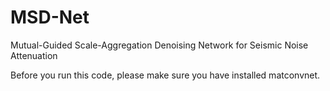 # MSD-Net
Mutual-Guided Scale-Aggregation Denoising Network for Seismic Noise Attenuation

Before you run this code, please make sure you have installed matconvnet. 
